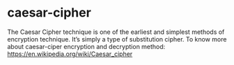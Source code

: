 # caesar-cipher

The Caesar Cipher technique is one of the earliest and simplest methods of encryption technique. It’s simply a type of substitution cipher. To know more about caesar-ciper encryption and decryption method: https://en.wikipedia.org/wiki/Caesar_cipher


